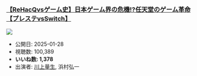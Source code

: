 ### [【ReHacQvsゲーム史】日本ゲーム界の危機!?任天堂のゲーム革命【プレステvsSwitch】](https://www.youtube.com/watch?v=iRIeWYQyeOo)
[![](https://img.youtube.com/vi/iRIeWYQyeOo/hqdefault.jpg)](https://www.youtube.com/watch?v=iRIeWYQyeOo)
-   公開日: 2025-01-28
-   視聴数: 100,389
-   **いいね数: 1,378**
-   出演者: [川上量生](/rehacq_fan/people/川上量生 "wikilink"), 浜村弘一
